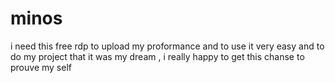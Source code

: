 # minos
i need this free rdp to upload my proformance and to use it very easy and to do my project that it was my dream , i really happy to get this chanse to prouve my self 
